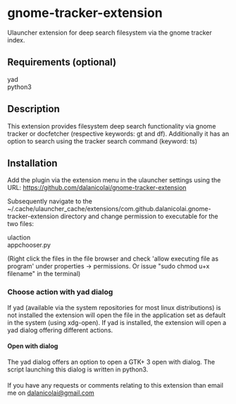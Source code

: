 # gnome-tracker-extension
Ulauncher extension for deep search filesystem via the gnome tracker index. 

## Requirements (optional)

yad  
python3

## Description

This extension provides filesystem deep search functionality via gnome tracker or docfetcher (respective keywords: gt and df). Additionally it has an option to search using the tracker search command (keyword: ts)
## Installation

Add the plugin via the extension menu in the ulauncher settings using the URL: https://github.com/dalanicolai/gnome-tracker-extension  

Subsequently navigate to the ~/.cache/ulauncher_cache/extensions/com.github.dalanicolai.gnome-tracker-extension directory and change permission to executable for the two files:

ulaction  
appchooser.py

(Right click the files in the file browser and check 'allow executing file as program' under properties -> permissions. Or issue "sudo chmod u+x filename" in the terminal)

### Choose action with yad dialog

If yad (available via the system repositories for most linux distributions) is not installed the extension will open the file in the application set as default in the system (using xdg-open).
If yad is installed, the extension will open a yad dialog offering different actions.

#### Open with dialog

The yad dialog offers an option to open a GTK+ 3 open with dialog. The script launching this dialog is written in python3.

####

If you have any requests or comments relating to this extension than email me on dalanicolai@gmail.com
